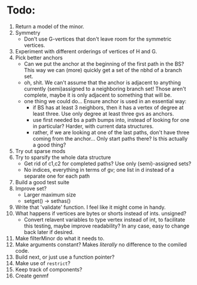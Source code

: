 Todo:
=====

1. Return a model of the minor.
2. Symmetry
	- Don't use G-vertices that don't leave room for the symmetric vertices.
3. Experiment with different orderings of vertices of H and G.
4. Pick better anchors
	- Can we put the anchor at the beginning of the first path in the BS?  This way we can (more) quickly get a set of the nbhd of a branch set.
	- oh, shit. We can't assume that the anchor is adjacent to anything currently (semi)assigned to a neighboring branch set! Those aren't complete, maybe it is only adjacent to something that will be.
	- one thing we could do... Ensure anchor is used in an essential way:
		- if BS has at least 3 neighbors, then it has a vertex of degree at least three. Use only degree at least three gvs as anchors.
		- use first needed bs a path bumps into, instead of looking for one in particular? Harder, with current data structures. 
		- rather, if we are looking at one of the last paths, don't have three coming from the anchor... Only start paths there? Is this actually a good thing?
5. Try out sparse mods
6. Try to sparsify the whole data structure
	- Get rid of c1,c2 for completed paths? Use only (semi)-assigned sets?
	- No indices, everything in terms of gv; one list in d instead of a separate one for each path
7. Build a good test suite
8. Improve set?
	- Larger maximum size
	- setget() -> sethas()
9. Write that 'validate' function.  I feel like it might come in handy. 
10. What happens if vertices are bytes or shorts instead of ints. unsigned?
	- Convert relavent variables to type vertex instead of int, to facilitate this testing, maybe improve readability?  In any case, easy to change back later if desired.
11. Make filterMinor do what it needs to.
13. Make arguments constant?  Makes _literally_ no difference to the comiled code.
14. Build next, or just use a function pointer?
15. Make use of ```restrict```?
16. Keep track of components?
17. Create genmf